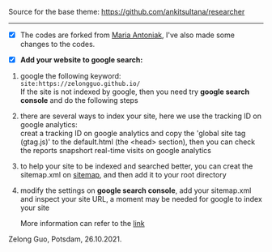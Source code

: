 Source for the base theme: https://github.com/ankitsultana/researcher

---
- [x] The codes are forked from [Maria Antoniak](https://github.com/maria-antoniak), I've also made some changes to the codes.  

- [x] **Add your website to google search:**  
1. google the following keyword:  
`site:https://zelongguo.github.io/`  
If the site is not indexed by google, then you need try **google search console** and do the following steps  
2. there are several ways to index your site, here we use the tracking ID on google analytics:  
   creat a tracking ID on google analytics and copy the 'global site tag (gtag.js)' to the default.html (the \<head> section), then you can check the reports snapshort real-time visits on google analytics
4. to help your site to be indexed and searched better, you can creat the sitemap.xml on [sitemap](https://www.xml-sitemaps.com), and then add it to your root directory
5. modify the settings on **google search console**, add your sitemap.xml and inspect your site URL, a moment may be needed for google to index your site  

   More information can refer to the [link](https://zhuanlan.zhihu.com/p/129022264)

Zelong Guo, Potsdam, 26.10.2021. 
